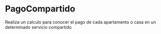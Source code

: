 # PagoCompartido
Realiza un calculo para conocer el pago de cada apartamento o casa en un determinado servicio compartido
